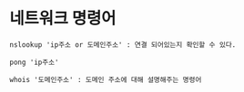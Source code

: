 # 네트워크 명령어

```
nslookup 'ip주소 or 도메인주소' : 연결 되어있는지 확인할 수 있다.

pong 'ip주소'

whois '도메인주소' : 도메인 주소에 대해 설명해주는 명령어
```


